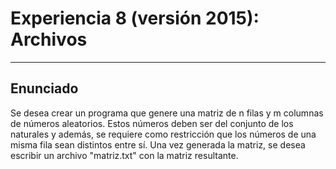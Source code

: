 # Experiencia 8 (versión 2015): Archivos
---

## Enunciado

Se desea crear un programa que genere una matriz de n filas y m columnas de 
números aleatorios. Estos números deben ser del conjunto de los naturales y 
además, se requiere como restricción que los números de una misma fila sean 
distintos entre sí.  Una vez generada la matriz, se desea escribir un archivo 
"matriz.txt" con la matriz resultante.  

